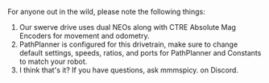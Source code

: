 For anyone out in the wild, please note the following things:

1. Our swerve drive uses dual NEOs along with CTRE Absolute Mag Encoders for movement and odometry.
2. PathPlanner is configured for this drivetrain, make sure to change default settings, speeds, ratios, and ports for PathPlanner and Constants to match your robot.
3. I think that's it? If you have questions, ask mmmspicy. on Discord.
